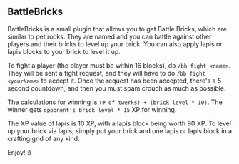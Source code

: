 ## BattleBricks

BattleBricks is a small plugin that allows you to get Battle Bricks, which are similar to pet rocks. They are named and you can battle against other players and their bricks to level up your brick. You can also apply lapis or lapis blocks to your brick to level it up.

To fight a player (the player must be within 16 blocks), do `/bb fight <name>`. They will be sent a fight request, and they will have to do `/bb fight <yourName>` to accept it. Once the request has been accepted, there's a 5 second countdown, and then you must spam crouch as much as possible.

The calculations for winning is `(# of twerks) + (brick level * 10)`. The winner gets `opponent's brick level * 15` XP for winning.

The XP value of lapis is 10 XP, with a lapis block being worth 90 XP. To level up your brick via lapis, simply put your brick and one lapis or lapis block in a crafting grid of any kind.

Enjoy! :)
